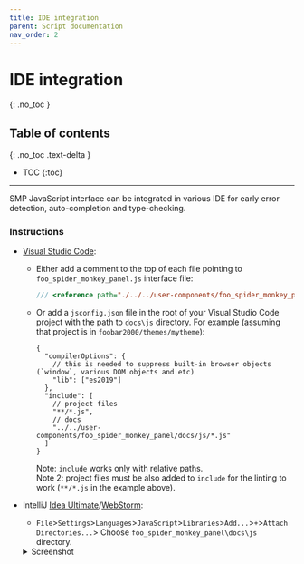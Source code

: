 ```yaml
---
title: IDE integration
parent: Script documentation
nav_order: 2
---
```


# IDE integration
{: .no_toc }

## Table of contents
{: .no_toc .text-delta }

* TOC
{:toc}

---

SMP JavaScript interface can be integrated in various IDE for early error detection, auto-completion and type-checking.  

### Instructions
- [Visual Studio Code](https://code.visualstudio.com/download): 
   - Either add a comment to the top of each file pointing to `foo_spider_monkey_panel.js` interface file:
     ```javascript
     /// <reference path="./../../user-components/foo_spider_monkey_panel/docs/js/foo_spider_monkey_panel.js"/>
     ```
   - Or add a `jsconfig.json` file in the root of your Visual Studio Code project with the path to `docs\js` directory.
     For example (assuming that project is in `foobar2000/themes/mytheme`):
     ```jsonc
     {
       "compilerOptions": {
         // this is needed to suppress built-in browser objects (`window`, various DOM objects and etc)
         "lib": ["es2019"]
       },
       "include": [
         // project files
         "**/*.js",
         // docs
         "../../user-components/foo_spider_monkey_panel/docs/js/*.js"
       ]
     }
     ```
     
     Note: `include` works only with relative paths.  
     Note 2: project files must be also added to `include` for the linting to work (`**/*.js` in the example above).
     
- IntelliJ [Idea Ultimate](https://www.jetbrains.com/idea/download/#section=windows)/[WebStorm](https://www.jetbrains.com/webstorm/download/#section=windows):  
   - `File`>`Settings`>`Languages`>`JavaScript`>`Libraries`>`Add...`>`+`>`Attach Directories...`> Choose `foo_spider_monkey_panel\docs\js` directory.  
  <details markdown="0">
  <summary>
  Screenshot
  </summary>

  {% assign img = "assets/img/misc/intellij_integration.png" | relative_url %}
  {% include functions/clickable_img.html
    img = img
    alt = "Properties of multiple items"
    title = "Properties of multiple items"
  %}
  </details>
